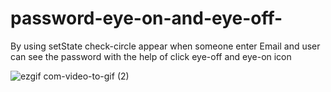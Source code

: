 # password-eye-on-and-eye-off-
By using setState check-circle appear when someone enter Email and  user can see the password with the help of click eye-off and eye-on icon  
  
  
  
![ezgif com-video-to-gif (2)](https://user-images.githubusercontent.com/39520168/83954789-eaa5fa80-a869-11ea-9b69-b8ba8b29889f.gif)
